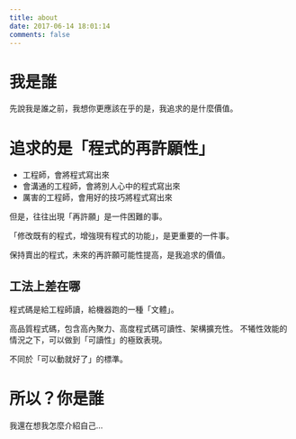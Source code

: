```yaml
---
title: about
date: 2017-06-14 18:01:14
comments: false
---
```


# 我是誰

先說我是誰之前，我想你更應該在乎的是，我追求的是什麼價值。

# 追求的是「程式的再許願性」

- 工程師，會將程式寫出來
- 會溝通的工程師，會將別人心中的程式寫出來
- 厲害的工程師，會用好的技巧將程式寫出來

但是，往往出現「再許願」是一件困難的事。

「修改既有的程式，增強現有程式的功能」，是更重要的一件事。

保持賣出的程式，未來的再許願可能性提高，是我追求的價值。

## 工法上差在哪

程式碼是給工程師讀，給機器跑的一種「文體」。

高品質程式碼，包含高內聚力、高度程式碼可讀性、架構擴充性。
不犧性效能的情況之下，可以做到「可讀性」的極致表現。

不同於「可以動就好了」的標準。

# 所以？你是誰

我還在想我怎麼介紹自己...
